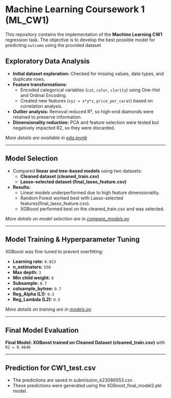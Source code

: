 # Machine Learning Coursework 1 (ML_CW1)

This repository contains the implementation of the **Machine Learning CW1** regression task. The objective is to develop the best possible model for predicting `outcome` using the provided dataset

## Exploratory Data Analysis
- **Initial dataset exploration:** Checked for missing values, data types, and duplicate rows.
- **Feature transformations:**
  - Encoded categorical variables (`cut`, `color`, `clarity`) using One-Hot and Ordinal Encoding.
  - Created new features (`xyz = x*y*z`, `price_per_carat`) based on correlation analysis.
- **Outlier analysis:** Removal reduced R², so high-end diamonds were retained to preserve information.
- **Dimensionality reduction:** PCA and feature selection were tested but negatively impacted R2, so they were discarded.

 _More details are available in [eda.ipynb](eda.ipynb)_

 ---

## Model Selection

- Compared **linear and tree-based models** using two datasets:
  - **Cleaned dataset (cleaned_train.csv)**
  - **Lasso-selected dataset (final_lasso_feature.csv)**
- **Results:**
  - Linear models underperformed due to high feature dimensionality.
  - Random Forest worked best with Lasso-selected features(final_lasso_feature.csv).
  - XGBoost performed best on the cleaned_train.csv and was selected.

_More details on model selection are in [compare_models.py](compare_models.py)_

---

## Model Training & Hyperparameter Tuning

XGBoost was fine-tuned to prevent overfitting:
- **Learning rate:** `0.023`
- **n_estimators:** `550`
- **Max depth:** `3`
- **Min child weight:** `8`
- **Subsample:** `0.7`
- **colsample_bytree:** `0.7`
- **Reg_Alpha (L1):** `0.5`
- **Reg_Lambda (L2):** `0.5`

_More details on training are in [models.py](models.py)_

---

## Final Model Evaluation
**Final Model: XGBoost trained on Cleaned Dataset (cleaned_train.csv)** with `R2 = 0.4640`

---

## Prediction for CW1_test.csv
- The predictions are saved in submission_k23086553.csv .
- These predictions were generated using the XGBoost_final_model2.pkl model.
